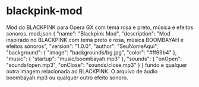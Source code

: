 # blackpink-mod
Mod do BLACKPINK para Opera GX com tema rosa e preto, música e efeitos sonoros.
mod.json
{
  "name": "Blackpink Mod",
  "description": "Mod inspirado no BLACKPINK com tema preto e rosa, música BOOMBAYAH e efeitos sonoros",
  "version": "1.0.0",
  "author": "SeuNomeAqui",
  "background": {
    "image": "backgrounds/bg.jpg",
    "color": "#ff69b4"
  },
  "music": {
    "startup": "music/boombayah.mp3"
  },
  "sounds": {
    "onOpen": "sounds/open.mp3",
    "onClose": "sounds/close.mp3"
  }
}
 fundo e qualquer outra imagem relacionada ao BLACKPINK.
O arquivo de áudio boombayah.mp3 ou qualquer outro efeito sonoro.
